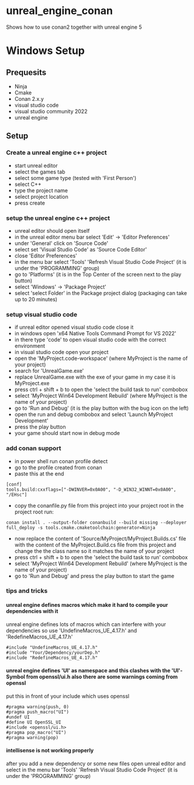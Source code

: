 # unreal_engine_conan
Shows how to use conan2 together with unreal engine 5

# Windows Setup
## Prequesits
- Ninja
- Cmake
- Conan 2.x.y
- visual studio code
- visual studio community 2022
- unreal engine


## Setup
### Create a unreal engine c++ project
- start unreal editor
- select the games tab
- select some game type (tested with 'First Person')
- select C++
- type the project name
- select project location
- press create

### setup the unreal engine c++ project
- unreal editor should open itself
- in the unreal editor menu bar select 'Edit' -> 'Editor Preferences'
- under 'General' click on 'Source Code'
- select set 'Visual Studio Code' as 'Source Code Editor'
- close 'Editor Preferences'
- in the menu bar select 'Tools' 'Refresh Visual Studio Code Project' (it is under the 'PROGRAMMING' group)
- go to 'Platforms' (it is in the Top Center of the screen next to the play button)
- select 'Windows' -> 'Package Project'
- select 'select Folder' in the Package project dialog (packaging can take up to 20 minutes)

### setup visual studio code
- if unreal editor opened visual studio code close it
- in windows open 'x64 Native Tools Command Prompt for VS 2022'
- in there type 'code' to open visual studio code with the correct environment
- in visual studio code open your project
- open the 'MyProject.code-workspace' (where MyProject is the name of your project)
- search for 'UnrealGame.exe'
- replace UnrealGame.exe with the exe of your game in my case it is MyProject.exe
- press ctrl + shift + b to open the 'select the build task to run' combobox
- select 'MyProject Win64 Development Rebuild' (where MyProject is the name of your project)
- go to 'Run and Debug' (it is the play button with the bug icon on the left)
- open the run and debug combobox and select 'Launch MyProject Development'
- press the play button
- your game should start now in debug mode

### add conan support
- in power shell run conan profile detect
- go to the profile created from conan
- paste this at the end
```
[conf]
tools.build:cxxflags=["-DWINVER=0x0A00", "-D_WIN32_WINNT=0x0A00", "/EHsc"]
```
- copy the conanfile.py file from this project into your project root
in the project root run:
```
conan install . --output-folder conanbuild --build missing --deployer full_deploy -s tools.cmake.cmaketoolchain:generator=Ninja
```
- now replace the content of 'Source/MyProject/MyProject.Builds.cs' file with the content of the MyProject.Build.cs file from this project and change the the class name so it matches the name of your project
- press ctrl + shift + b to open the 'select the build task to run' combobox
- select 'MyProject Win64 Development Rebuild' (where MyProject is the name of your project)
- go to 'Run and Debug' and press the play button to start the game


### tips and tricks
#### unreal engine defines macros which make it hard to compile your dependencies with it
unreal engine defines lots of macros which can interfere with your dependencies so use 'UndefineMacros_UE_4.17.h' and 'RedefineMacros_UE_4.17.h'
```
#include "UndefineMacros_UE_4.17.h"
#include "Your/Dependency/yourDep.h"
#include "RedefineMacros_UE_4.17.h"
```
#### unreal engine defines 'UI' as namespace and this clashes with the 'UI'-Symbol from openssl/ui.h also there are some warnings coming from openssl
put this in front of your include which uses openssl
```
#pragma warning(push, 0)
#pragma push_macro("UI")
#undef UI
#define UI OpenSSL_UI
#include <openssl/ui.h>
#pragma pop_macro("UI")
#pragma warning(pop)
```

#### intellisense is not working properly
after you add a new dependency or some new files open unreal editor and select in the menu bar 'Tools' 'Refresh Visual Studio Code Project' (it is under the 'PROGRAMMING' group)



